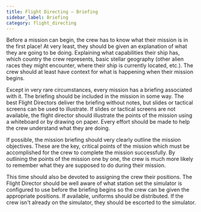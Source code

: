 ```yaml
---
title: Flight Directing — Briefing
sidebar_label: Briefing
category: flight_directing
---
```

Before a mission can begin, the crew has to know what their mission is in the
first place! At very least, they should be given an explanation of what they are
going to be doing. Explaining what capabilities their ship has, which country
the crew represents, basic stellar geography (other alien races they might
encounter, where their ship is currently located, etc.). The crew should at
least have context for what is happening when their mission begins.

Except in very rare circumstances, every mission has a briefing associated with
it. The briefing should be included in the mission in some way. The best Flight
Directors deliver the briefing without notes, but slides or tactical screens can
be used to illustrate. If slides or tactical screens are not available, the
flight director should illustrate the points of the mission using a whiteboard
or by drawing on paper. Every effort should be made to help the crew understand
what they are doing.

If possible, the mission briefing should very clearly outline the mission
objectives. These are the key, critical points of the mission which must be
accomplished for the crew to complete the mission successfully. By outlining the
points of the mission one by one, the crew is much more likely to remember what
they are supposed to do during their mission.

This time should also be devoted to assigning the crew their positions. The
Flight Director should be well aware of what station set the simulator is
configured to use before the briefing begins so the crew can be given the
appropriate positions. If available, uniforms should be distributed. If the crew
isn't already on the simulator, they should be escorted to the simulator.
